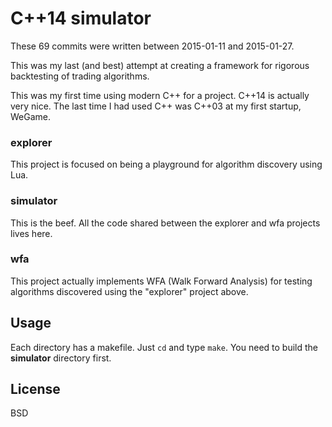 # C++14 simulator

These 69 commits were written between 2015-01-11 and 2015-01-27.

This was my last (and best) attempt at creating a framework for rigorous backtesting of trading algorithms.

This was my first time using modern C++ for a project.  C++14 is actually very nice.  The last time I had used C++ was C++03 at my first startup, WeGame.

### explorer

This project is focused on being a playground for algorithm discovery using Lua.

### simulator

This is the beef.  All the code shared between the explorer and wfa projects lives here.

### wfa

This project actually implements WFA (Walk Forward Analysis) for testing algorithms discovered using the "explorer" project above.

## Usage

Each directory has a makefile.  Just `cd` and type `make`.  You need to build the **simulator** directory first.

## License

BSD
